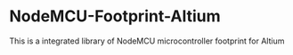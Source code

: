 # NodeMCU-Footprint-Altium

This is a integrated library of NodeMCU microcontroller footprint for Altium
